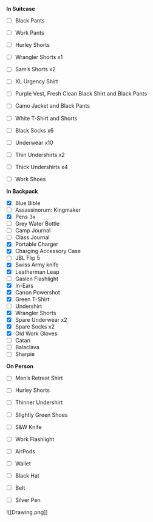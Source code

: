 **In Suitcase**
- [ ] Black Pants
- [ ] Work Pants
- [ ] Hurley Shorts
- [ ] Wrangler Shorts x1
- [ ] Sam’s Shorts x2
- [ ] XL Urgency Shirt
- [ ] Purple Vest, Fresh Clean Black Shirt and Black Pants
- [ ] Camo Jacket and Black Pants
- [ ] White T-Shirt and Shorts
- [ ] Black Socks x6
- [ ] Underwear x10
- [ ] Thin Undershirts x2
- [ ] Thick Undershirts x4
- [ ] Work Shoes


**In Backpack**
- [x] Blue Bible
- [ ] Assassinorum: Kingmaker
- [x] Pens 3x
- [ ] Grey Water Bottle
- [ ] Camp Journal
- [ ] Class Journal
- [x] Portable Charger
- [x] Charging Accessory Case
- [ ] JBL Flip 5
- [x] Swiss Army knife
- [x] Leatherman Leap
- [ ] Gaslen Flashlight
- [x] In-Ears
- [x] Canon Powershot
- [x] Green T-Shirt
- [ ] Undershirt
- [x] Wrangler Shorts
- [x] Spare Underwear x2
- [x] Spare Socks x2
- [x] Old Work Gloves
- [ ] Catan
- [ ] Balaclava
- [ ] Sharpie

**On Person**
- [ ] Men’s Retreat Shirt
- [ ] Hurley Shorts
- [ ] Thinner Undershirt
- [ ] Slightly Green Shoes
- [ ] S&W Knife
- [ ] Work Flashlight
- [ ] AirPods
- [ ] Wallet
- [ ] Black Hat
- [ ] Belt
- [ ] Silver Pen


![[Drawing.png]]